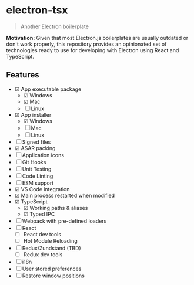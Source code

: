 # electron-tsx

> Another Electron boilerplate

**Motivation:**
Given that most Electron.js boilerplates are usually outdated or don't work properly, this repository provides an opinionated set of technologies ready to use for developing with Electron using React and TypeScript.

## Features

- ☑ App executable package
  - ☑ Windows
  - ☑ Mac
  - ☐ Linux
- ☑ App installer
  - ☑ Windows
  - ☐ Mac
  - ☐ Linux
- ☐ Signed files
- ☑ ASAR packing
- ☐ Application icons
- ☐ Git Hooks
- ☐ Unit Testing
- ☐ Code Linting
- ☐ ESM support
- ☑ VS Code integration
- ☑ Main process restarted when modified
- ☑ TypeScript
  - ☑ Working paths & aliases
  - ☑ Typed IPC
- ☐ Webpack with pre-defined loaders
- ☐ React
  - ☐ React dev tools
  - ☐ Hot Module Reloading
- ☐ Redux/Zundstand (TBD)
  - ☐ Redux dev tools
- ☐ i18n
- ☐ User stored preferences
- ☐ Restore window positions
